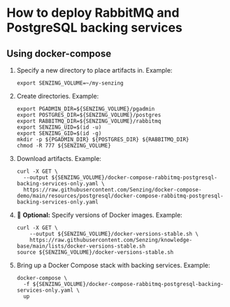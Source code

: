 # How to deploy RabbitMQ and PostgreSQL backing services

## Using docker-compose

1. Specify a new directory to place artifacts in.
   Example:

    ```console
    export SENZING_VOLUME=~/my-senzing
    ```

1. Create directories.
   Example:

    ```console
    export PGADMIN_DIR=${SENZING_VOLUME}/pgadmin
    export POSTGRES_DIR=${SENZING_VOLUME}/postgres
    export RABBITMQ_DIR=${SENZING_VOLUME}/rabbitmq
    export SENZING_UID=$(id -u)
    export SENZING_GID=$(id -g)
    mkdir -p ${PGADMIN_DIR} ${POSTGRES_DIR} ${RABBITMQ_DIR}
    chmod -R 777 ${SENZING_VOLUME}
    ```

1. Download artifacts.
   Example:

    ```console
    curl -X GET \
      --output ${SENZING_VOLUME}/docker-compose-rabbitmq-postgresql-backing-services-only.yaml \
      https://raw.githubusercontent.com/Senzing/docker-compose-demo/main/resources/postgresql/docker-compose-rabbitmq-postgresql-backing-services-only.yaml
    ```

1. :thinking: **Optional:**
   Specify versions of Docker images.
   Example:

    ```console
    curl -X GET \
        --output ${SENZING_VOLUME}/docker-versions-stable.sh \
        https://raw.githubusercontent.com/Senzing/knowledge-base/main/lists/docker-versions-stable.sh
    source ${SENZING_VOLUME}/docker-versions-stable.sh
    ```

1. Bring up a Docker Compose stack with backing services.
   Example:

    ```console
    docker-compose \
      -f ${SENZING_VOLUME}/docker-compose-rabbitmq-postgresql-backing-services-only.yaml \
      up
    ```
